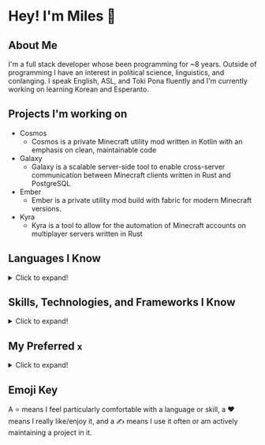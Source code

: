 # Hey! I'm Miles :wave:

## About Me

I'm a full stack developer whose been programming for ~8 years. Outside of programming I have an interest in political science, linguistics, and conlanging. I speak English, ASL, and Toki Pona fluently and I'm currently working on learning Korean and Esperanto.

## Projects I'm working on

- Cosmos
  - Cosmos is a private Minecraft utility mod written in Kotlin with an emphasis on clean, maintainable code
- Galaxy
  - Galaxy is a scalable server-side tool to enable cross-server communication between Minecraft clients written in Rust and PostgreSQL
- Ember
  - Ember is a private utility mod build with fabric for modern Minecraft versions.
- Kyra
  - Kyra is a tool to allow for the automation of Minecraft accounts on multiplayer servers written in Rust

## Languages I Know

<details>
<summary>Click to expand!</summary>

- Web Development
  - HTML :star:
  - CSS :star:
  - Sass/Scss
  - JavaScript :star:
  - TypeScript :star:
  - Purescript :heart::star::writing_hand:
- PHP
- C/++
- Java :star:
- Kotlin :heart::star::writing_hand:
- Rust :heart:
- Python :star:
- Go :star::writing_hand:
- Haskell :heart::star::writing_hand:
- Lua
- C#
- Ruby
- Lisp
  - Common Lisp
  - Scheme
- OCaml
Many, many more
</details>

## Skills, Technologies, and Frameworks I Know

<details>
<summary>Click to expand!</summary>

- Vue/Nuxt.JS :heart::star:
- Svelte/SvelteKit :heart::star:
- Vue.JS/Nuxt.JS :star:
- Halogen :heart::star::writing_hand:
- OpenGL :star::writing_hand:
- Gorilla
- MongoDB
- PostgreSQL :heart::star::writing_hand:
- Tensorflow
- Keras
- Scotty, Spock
- Flask
- Django
</details>

## My Preferred `x`

<details>
<summary>Click to expand!</summary>

`where x = pronouns` They/She  
`where x = stack`: PostgreSQL, Actix (Rust), SvelteKit `||` PostgreSQL, Spock (Haskell), Halogen  
`where x = language`: Haskell  
`where x = editor`: tmux + NeoVim  
`where x = os`: Arch Linux  
`where x = wm && os = mac` Yabai  
`where x = wm && os = linux` XMonad  
`where x = shell`: ZSH
`where x = terminal && os = mac` iTerm2  
`where x = terminal && os = linux` Alacritty
</details>

## Emoji Key

A :star: means I feel particularly comfortable with a language or skill, a :heart: means I
really like/enjoy it, and a :writing_hand: means I use it often or am actively maintaining 
a project in it.

